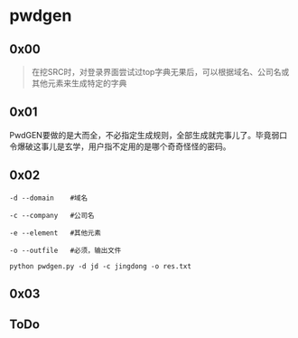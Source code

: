 # pwdgen

## 0x00
>在挖SRC时，对登录界面尝试过top字典无果后，可以根据域名、公司名或其他元素来生成特定的字典

## 0x01
PwdGEN要做的是大而全，不必指定生成规则，全部生成就完事儿了。毕竟弱口令爆破这事儿是玄学，用户指不定用的是哪个奇奇怪怪的密码。
## 0x02
~~~shell
-d --domain    #域名

-c --company   #公司名

-e --element   #其他元素

-o --outfile   #必须，输出文件
~~~
~~~shell
python pwdgen.py -d jd -c jingdong -o res.txt
~~~

## 0x03


## ToDo


